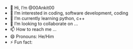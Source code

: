 - 👋 Hi, I’m @00Ankit00
- 👀 I’m interested in coding, software development, coding
- 🌱 I’m currently learning python, c++
- 💞️ I’m looking to collaborate on ...
- 📫 How to reach me ...
- 😄 Pronouns: He/Him
- ⚡ Fun fact: 

<!---
00Ankit00/00Ankit00 is a ✨ special ✨ repository because its `README.md` (this file) appears on your GitHub profile.
You can click the Preview link to take a look at your changes.
--->

